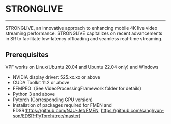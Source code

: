 # STRONGLIVE

----------

STRONGLIVE, an innovative approach to enhancing mobile 4K live video streaming performance. STRONGLIVE capitalizes on recent advancements in SR to facilitate low-latency offloading and seamless real-time streaming. 


## Prerequisites ##

VPF works on Linux(Ubuntu 20.04 and Ubuntu 22.04 only) and Windows
- NVIDIA display driver: 525.xx.xx or above
- CUDA Toolkit 11.2 or above
- FFMPEG（See VideoProcessingFramework folder for details）
- Python 3 and above
- Pytorch (Corresponding GPU version)
- Installation of packages required for FMEN and EDSR(https://github.com/NJU-Jet/FMEN, https://github.com/sanghyun-son/EDSR-PyTorch/tree/master)
